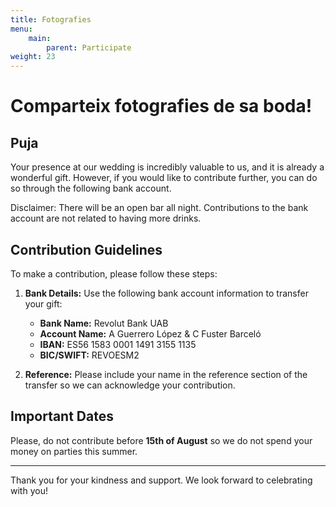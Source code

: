 ```yaml
---
title: Fotografies
menu:
    main:
        parent: Participate
weight: 23
---
```


# Comparteix fotografies de sa boda!

## Puja 
Your presence at our wedding is incredibly valuable to us, and it is already a wonderful gift. However, if you would like to contribute further, you can do so through the following bank account.

Disclaimer: There will be an open bar all night. Contributions to the bank account are not related to having more drinks.

## Contribution Guidelines

To make a contribution, please follow these steps:

1. **Bank Details:** Use the following bank account information to transfer your gift:
   - **Bank Name:** Revolut Bank UAB
   - **Account Name:** A Guerrero López & C Fuster Barceló
   - **IBAN:** ES56 1583 0001 1491 3155 1135
   - **BIC/SWIFT:** REVOESM2

2. **Reference:** Please include your name in the reference section of the transfer so we can acknowledge your contribution.


## Important Dates

Please, do not contribute before **15th of August** so we do not spend your money on parties this summer. 

---

Thank you for your kindness and support. We look forward to celebrating with you!

